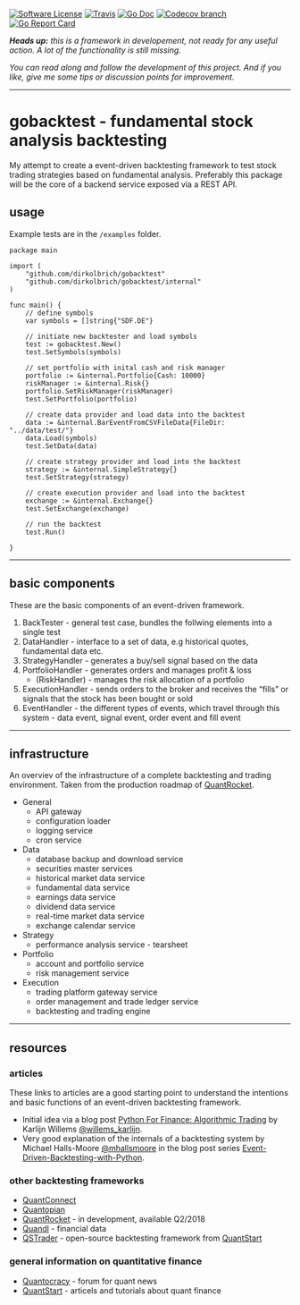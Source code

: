 <a href="/LICENSE.md"><img alt="Software License" src="https://img.shields.io/badge/license-MIT-brightgreen.svg?style=flat-square"></a>
<a href="https://travis-ci.org/dirkolbrich/gobacktest"><img alt="Travis" src="https://img.shields.io/travis/dirkolbrich/gobacktest.svg?style=flat-square"></a>
<a href="http://godoc.org/github.com/dirkolbrich/gobacktest"><img alt="Go Doc" src="https://img.shields.io/badge/godoc-reference-blue.svg?style=flat-square"></a>
<a href="https://codecov.io/gh/dirkolbrich/gobacktest"><img alt="Codecov branch" src="https://img.shields.io/codecov/c/github/dirkolbrich/gobacktest/master.svg?style=flat-square"></a>
<a href="https://goreportcard.com/report/github.com/dirkolbrich/gobacktest"><img alt="Go Report Card" src="https://goreportcard.com/badge/github.com/dirkolbrich/gobacktest?style=flat-square"></a>

_**Heads up:** this is a framework in developement, not ready for any useful action. A lot of the functionality is still missing._

_You can read along and follow the development of this project. And if you like, give me some tips or discussion points for improvement._

---

# gobacktest - fundamental stock analysis backtesting 

My attempt to create a event-driven backtesting framework to test stock trading strategies based on fundamental analysis. Preferably this package will be the core of a backend service exposed via a REST API.

## usage

Example tests are in the `/examples` folder.

```golang
package main

import (
	"github.com/dirkolbrich/gobacktest"
	"github.com/dirkolbrich/gobacktest/internal"
)

func main() {
	// define symbols
	var symbols = []string{"SDF.DE"}

	// initiate new backtester and load symbols
	test := gobacktest.New()
	test.SetSymbols(symbols)

	// set portfolio with inital cash and risk manager
	portfolio := &internal.Portfolio{Cash: 10000}
	riskManager := &internal.Risk{}
	portfolio.SetRiskManager(riskManager)
	test.SetPortfolio(portfolio)

	// create data provider and load data into the backtest
	data := &internal.BarEventFromCSVFileData{FileDir: "../data/test/"}
	data.Load(symbols)
	test.SetData(data)

	// create strategy provider and load into the backtest
	strategy := &internal.SimpleStrategy{}
	test.SetStrategy(strategy)

	// create execution provider and load into the backtest
	exchange := &internal.Exchange{}
	test.SetExchange(exchange)

	// run the backtest
	test.Run()

}

```

---

## basic components

These are the basic components of an event-driven framework. 

1. BackTester - general test case, bundles the follwing elements into a single test
2. DataHandler - interface to a set of data, e.g historical quotes, fundamental data etc.
3. StrategyHandler - generates a buy/sell signal based on the data
4. PortfolioHandler - generates orders and manages profit & loss
    + (RiskHandler) - manages the risk allocation of a portfolio
5. ExecutionHandler - sends orders to the broker and receives the “fills” or signals that the stock has been bought or sold
6. EventHandler - the different types of events, which travel through this system - data event, signal event, order event and fill event

---

## infrastructure

An overviev of the infrastructure of a complete backtesting and trading environment. Taken from the production roadmap of [QuantRocket](https://www.quantrocket.com/#product-roadmap).

- General
    + API gateway
    + configuration loader
    + logging service
    + cron service
- Data
    + database backup and download service
    + securities master services
    + historical market data service
    + fundamental data service
    + earnings data service
    + dividend data service
    + real-time market data service
    + exchange calendar service
- Strategy
    + performance analysis service - tearsheet
- Portfolio
    + account and portfolio service
    + risk management service
- Execution
    + trading platform gateway service
    + order management and trade ledger service
    + backtesting and trading engine

---

## resources

### articles

These links to articles are a good starting point to understand the intentions and basic functions of an event-driven backtesting framework.

- Initial idea via a blog post [Python For Finance: Algorithmic Trading](https://www.datacamp.com/community/tutorials/finance-python-trading#backtesting) by Karlijn Willems [@willems_karlijn](https://twitter.com/willems_karlijn).
- Very good explanation of the internals of a backtesting system by Michael Halls-Moore [@mhallsmoore](https://twitter.com/mhallsmoore) in the blog post series [Event-Driven-Backtesting-with-Python](https://www.quantstart.com/articles/Event-Driven-Backtesting-with-Python-Part-I).

### other backtesting frameworks

- [QuantConnect](https://www.quantconnect.com)
- [Quantopian](https://www.quantopian.com)
- [QuantRocket](https://www.quantrocket.com) - in development, available Q2/2018
- [Quandl](https://www.quandl.com) - financial data
- [QSTrader](https://www.quantstart.com/qstrader) - open-source backtesting framework from [QuantStart](https://www.quantstart.com)

### general information on quantitative finance

 - [Quantocracy](http://quantocracy.com) - forum for quant news
 - [QuantStart](https://www.quantstart.com) - articels and tutorials about quant finance

